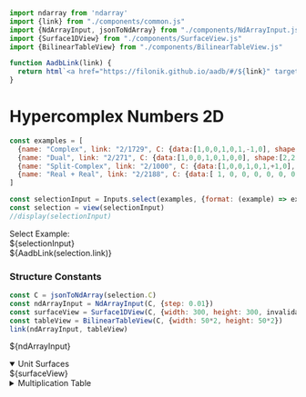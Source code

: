 <div style="display:none">
$$
\newcommand{\I}[1]{#1}
\newcommand{\K}[1]{#1}
\newcommand{\A}[1]{\mathbf{#1}}
\newcommand{\scalars}[2][]{\K{#2}\I{#1}}
\newcommand{\versors}[2][]{\A{#2}\I{#1}}
\newcommand{\xs}[1]{\scalars[^{#1}]{x}}
\newcommand{\ys}[1]{\scalars[^{#1}]{y}}
\newcommand{\zs}[1]{\scalars[^{#1}]{z}}
\newcommand{\es}[1]{\versors[_{#1}]{e}}
\newcommand{\fs}[1]{\versors[_{#1}]{f}}
\newcommand{\Xs}[2]{\scalars[_{#1}^{#2}]{X}}
\newcommand{\Ys}[2]{\scalars[_{#1}^{#2}]{Y}}
\newcommand{\Zs}[2]{\scalars[_{#1}^{#2}]{Z}}
\newcommand{\Cs}[3]{\scalars[_{#1#2}^{#3}]{C}}
$$
</div>

```js
import ndarray from 'ndarray'
import {link} from "./components/common.js"
import {NdArrayInput, jsonToNdArray} from "./components/NdArrayInput.js"
import {Surface1DView} from "./components/SurfaceView.js"
import {BilinearTableView} from "./components/BilinearTableView.js"

function AadbLink(link) {
  return html`<a href="https://filonik.github.io/aadb/#/${link}" target="_blank">AADB</a>`
}
```

# Hypercomplex Numbers 2D

<!--
$$
\A{x} = \xs{0}\es{0} + \xs{1}\es{1}
$$

## Examples
-->

```js
const examples = [
  {name: "Complex", link: "2/1729", C: {data:[1,0,0,1,0,1,-1,0], shape:[2,2,2]}},
  {name: "Dual", link: "2/271", C: {data:[1,0,0,1,0,1,0,0], shape:[2,2,2]}},
  {name: "Split-Complex", link: "2/1000", C: {data:[1,0,0,1,0,1,+1,0], shape:[2,2,2]}},
  {name: "Real + Real", link: "2/2188", C: {data:[ 1, 0, 0, 0, 0, 0, 0, 1 ], shape:[2,2,2]}},
]

const selectionInput = Inputs.select(examples, {format: (example) => example.name})
const selection = view(selectionInput)
//display(selectionInput)
```
<p>
<div class="flex flex-row gap-2">
<div class="text-sm">Select Example:</div>
${selectionInput}
<div>
${AadbLink(selection.link)}
</div>
</div>
</p>

### Structure Constants

```js
const C = jsonToNdArray(selection.C)
const ndArrayInput = NdArrayInput(C, {step: 0.01})
const surfaceView = Surface1DView(C, {width: 300, height: 300, invalidation})
const tableView = BilinearTableView(C, {width: 50*2, height: 50*2})
link(ndArrayInput, tableView)
```

<!--
<div class="flex flex-row gap-1">
<div>
$$
\Cs{\alpha}{\beta}{\gamma}
$$
</div>
${ndArrayInput}
</div>
-->
${ndArrayInput}

<details open>
  <summary>Unit Surfaces</summary>
  <div class="card">
    ${surfaceView}
  </div>
</details>

<details>
  <summary>Multiplication Table</summary>
  <div class="card" style="text-align: center">
    ${tableView}
  </div>
</details>
